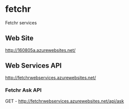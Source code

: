# fetchr
Fetchr services
## Web Site
http://160805a.azurewebsites.net/

## Web Services API
http://fetchrwebservices.azurewebsites.net/

### Fetchr Ask API
GET - http://fetchrwebservices.azurewebsites.net/api/ask
